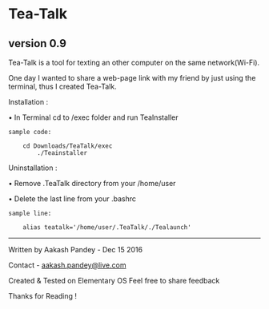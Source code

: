 # Tea-Talk
version 0.9
-----------

Tea-Talk is a tool for texting an other computer on the same network(Wi-Fi).

One day I wanted to share a web-page link with my friend by just using the terminal, thus I created Tea-Talk.

Installation : 

• In Terminal cd to /exec folder and run TeaInstaller
 
    sample code: 
        
        cd Downloads/TeaTalk/exec
            ./Teainstaller

Uninstallation :

• Remove .TeaTalk directory from your /home/user

• Delete the last line from your .bashrc
    
    sample line:
        
        alias teatalk='/home/user/.TeaTalk/./Tealaunch'

-----------
Written by Aakash Pandey - Dec 15 2016 

Contact - aakash.pandey@live.com

Created & Tested on Elementary OS 
Feel free to share feedback 

Thanks for Reading !
